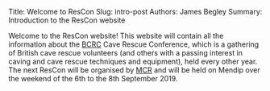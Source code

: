 Title: Welcome to ResCon
Slug: intro-post
Authors: James Begley
Summary: Introduction to the ResCon website

Welcome to the ResCon website! This website will contain all the information about the [BCRC](http://www.caverescue.org.uk) Cave Rescue Conference, which is a gathering of British cave rescue volunteers (and others with a passing interest in caving and cave rescue techniques and equipment), held every other year. The next ResCon will be organised by [MCR](https://www.mendipcaverescue.org) and will be held on Mendip over the weekend of the 6th to the 8th September 2019.

